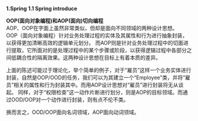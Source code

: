 **1.Spring** 
**1.1 Spring introduce**





**OOP(面向对象编程)和AOP(面向)切向编程**   
AOP、OOP在字面上虽然非常类似，但却是面向不同领域的两种设计思想。   
OOP（面向对象编程）针对业务处理过程的实体及其属性和行为进行抽象封装，以获得更加清晰高效的逻辑单元划分。
而AOP则是针对业务处理过程中的切面进行提取，它所面对的是处理过程中的某个步骤或阶段，以获得逻辑过程中各部分之间低耦合性的隔离效果。这两种设计思想在目标上有着本质的差异。   

上面的陈述可能过于理论化，举个简单的例子，对于“雇员”这样一个业务实体进行封装，自然是OOP/OOD的任务，我们可以为其建立一个“Employee”类，并将“雇员”相关的属性和行为封装其中。而用AOP设计思想对“雇员”进行封装将无从谈起。
同样，对于“权限检查”这一动作片断进行划分，则是AOP的目标领域。而通过OOD/OOP对一个动作进行封装，则有点不伦不类。   

换而言之，OOD/OOP面向名词领域，AOP面向动词领域。   

